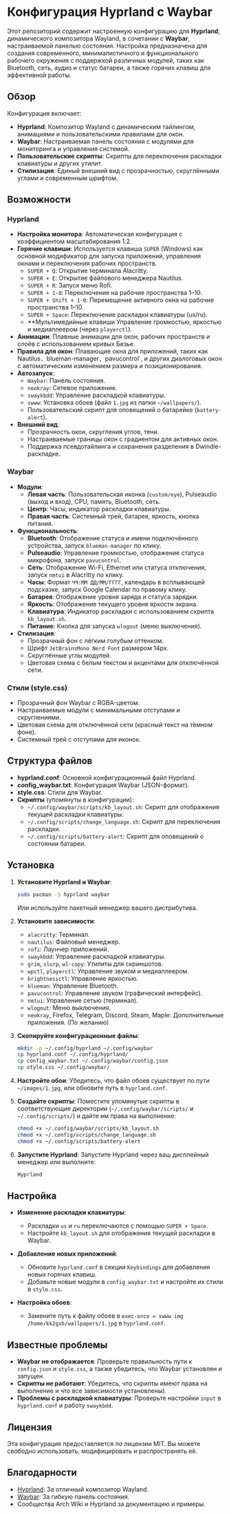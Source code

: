 # Конфигурация Hyprland с Waybar

Этот репозиторий содержит настроенную конфигурацию для **Hyprland**, динамического композитора Wayland, в сочетании с **Waybar**, настраиваемой панелью состояния. Настройка предназначена для создания современного, минималистичного и функционального рабочего окружения с поддержкой различных модулей, таких как Bluetooth, сеть, аудио и статус батареи, а также горячих клавиш для эффективной работы.

## Обзор

Конфигурация включает:
- **Hyprland**: Композитор Wayland с динамическим тайлингом, анимациями и пользовательскими правилами для окон.
- **Waybar**: Настраиваемая панель состояния с модулями для мониторинга и управления системой.
- **Пользовательские скрипты**: Скрипты для переключения раскладки клавиатуры и других утилит.
- **Стилизация**: Единый внешний вид с прозрачностью, скруглёнными углами и современным шрифтом.

## Возможности

### Hyprland
- **Настройка монитора**: Автоматическая конфигурация с коэффициентом масштабирования 1.2.
- **Горячие клавиши**: Используется клавиша `SUPER` (Windows) как основной модификатор для запуска приложений, управления окнами и переключения рабочих пространств.
  - `SUPER + Q`: Открытие терминала Alacritty.
  - `SUPER + E`: Открытие файлового менеджера Nautilus.
  - `SUPER + R`: Запуск меню Rofi.
  - `SUPER + 1-0`: Переключение на рабочие пространства 1–10.
  - `SUPER + Shift + 1-0`: Перемещение активного окна на рабочие пространства 1–10.
  - `SUPER + Space`: Переключение раскладки клавиатуры (us/ru).
  - **Мультимедийные клавиши Управление громкостью, яркостью и медиаплеером (через `playerctl`).
- **Анимации**: Плавные анимации для окон, рабочих пространств и слоёв с использованием кривых Безье.
- **Правила для окон**: Плавающие окна для приложений, таких как Nautilus`, `blueman-manager`, `pavucontrol`, и других диалоговых окон с автоматическим изменением размера и позиционирования.
- **Автозапуск**:
  - `Waybar`: Панель состояния.
  - `neokray`: Сетевое приложение.
  - `swaykbdd`: Управление раскладкой клавиатуры.
  - `swww`: Установка обоев (файл `1.jpg` из папки `~/wallpapers/`).
  - Пользовательский скрипт для оповещений о батарейке (`battery-alert`).
- **Внешний вид**:
  - Прозрачность окон, скругления углов, тени.
  - Настраиваемые границы окон с градиентом для активных окон.
  - Поддержка псевдотайлинга и сохранения разделения в Dwindle-раскладке.

### Waybar
- **Модули**:
  - **Левая часть**: Пользовательская иконка (`custom/eye`), Pulseaudio (выход и вход), CPU, память, Bluetooth, сеть.
  - **Центр**: Часы, индикатор раскладки клавиатуры.
  - **Правая часть**: Системный трей, батарея, яркость, кнопка питания.
- **Функциональность**:
  - **Bluetooth**: Отображение статуса и имени подключённого устройства, запуск `blueman-manager` по клику.
  - **Pulseaudio**: Управление громкостью, отображение статуса микрофона, запуск `pavucontrol`.
  - **Сеть**: Отображение Wi-Fi, Ethernet или статуса отключения, запуск `nmtui` в Alacritty по клику.
  - **Часы**: Формат `ЧЧ:ММ ДД/ММ/ГГГГ`, календарь в всплывающей подсказке, запуск Google Calendar по правому клику.
  - **Батарея**: Отображение уровня заряда и статуса зарядки.
  - **Яркость**: Отображение текущего уровня яркости экрана.
  - **Клавиатура**: Индикатор раскладки с использованием скрипта `kb_layout.sh`.
  - **Питание**: Кнопка для запуска `wlogout` (меню выключения).
- **Стилизация**:
  - Прозрачный фон с лёгким голубым оттенком.
  - Шрифт `JetBrainsMono Nerd Font` размером 14px.
  - Скруглённые углы модулей.
  - Цветовая схема с белым текстом и акцентами для отключённой сети.

### Стили (style.css)
- Прозрачный фон Waybar с RGBA-цветом.
- Настраиваемые модули с минимальными отступами и скруглениями.
- Цветовая схема для отключённой сети (красный текст на тёмном фоне).
- Системный трей с отступами для иконок.

## Структура файлов

- **hyprland.conf**: Основной конфигурационный файл Hyprland.
- **config_waybar.txt**: Конфигурация Waybar (JSON-формат).
- **style.css**: Стили для Waybar.
- **Скрипты** (упомянуты в конфигурации):
  - `~/.config/waybar/scripts/kb_layout.sh`: Скрипт для отображения текущей раскладки клавиатуры.
  - `~/.config/scripts/change_language.sh`: Скрипт для переключения раскладки.
  - `~/.config/scripts/battery-alert`: Скрипт для оповещений о состоянии батареи.

## Установка

1. **Установите Hyprland и Waybar**:
   ```bash
   sudo pacman -S hyprland waybar
   ```
   Или используйте пакетный менеджер вашего дистрибутива.

2. **Установите зависимости**:
   - `alacritty`: Терминал.
   - `nautilus`: Файловый менеджер.
   - `rofi`: Лаунчер приложений.
   - `swaykbdd`: Управление раскладкой клавиатуры.
   - `grim`, `slurp`, `wl-copy`: Утилиты для скриншотов.
   - `wpctl`, `playerctl`: Управление звуком и медиаплеером.
   - `brightnessctl`: Управление яркостью.
   - `blueman`: Управление Bluetooth.
   - `pavucontrol`: Управление звуком (графический интерфейс).
   - `nmtui`: Управление сетью (терминал).
   - `wlogout`: Меню выключения.
   - `neokray`, Firefox, Telegram, Discord, Steam, Maple: Дополнительные приложения. (По желанию)

3. **Скопируйте конфигурационные файлы**:
   ```bash
   mkdir -p ~/.config/hyprland ~/.config/waybar
   cp hyprland.conf ~/.config/hyprland/
   cp config_waybar.txt ~/.config/waybar/config.json
   cp style.css ~/.config/waybar/
   ```

4. **Настройте обои**:
   Убедитесь, что файл обоев существует по пути `~/images/1.jpg`, или обновите путь в `hyprland.conf`.

5. **Создайте скрипты**:
   Поместите упомянутые скрипты в соответствующие директории (`~/.config/waybar/scripts/` и `~/.config/scripts/`) и дайте им права на выполнение:
   ```bash
   chmod +x ~/.config/waybar/scripts/kb_layout.sh
   chmod +x ~/.config/scripts/change_language.sh
   chmod +x ~/.config/scripts/battery-alert
   ```

6. **Запустите Hyprland**:
   Запустите Hyprland через ваш дисплейный менеджер или выполните:
   ```bash
   Hyprland
   ```

## Настройка

- **Изменение раскладки клавиатуры**:
  - Раскладки `us` и `ru` переключаются с помощью `SUPER + Space`.
  - Настройте `kb_layout.sh` для отображения текущей раскладки в Waybar.
- **Добавление новых приложений**:
  - Обновите `hyprland.conf` в секции `Keybindings` для добавления новых горячих клавиш.
  - Добавьте новые модули в `config_waybar.txt` и настройте их стили в `style.css`.

- **Настройка обоев**:
  - Замените путь к файлу обоев в `exec-once = swww img /home/kk2gvb/wallpapers/1.jpg` в `hyprland.conf`.

## Известные проблемы

- **Waybar не отображается**: Проверьте правильность пути к `config.json` и `style.css`, а также убедитесь, что Waybar установлен и запущен.
- **Скрипты не работают**: Убедитесь, что скрипты имеют права на выполнение и что все зависимости установлены).
- **Проблемы с раскладкой клавиатуры**: Проверьте настройки `input` в `hyprland.conf` и работу `swaykbdd`.

## Лицензия

Эта конфигурация предоставляется по лицензии MIT. Вы можете свободно использовать, модифицировать и распространять её.

## Благодарности

- [Hyprland](https://hyprland.org/): За отличный композитор Wayland.
- [Waybar](https://github.com/Alexays/Waybar): За гибкую панель состояния.
- Сообщества Arch Wiki и Hyprland за документацию и примеры.
